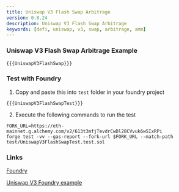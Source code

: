 ```yaml
---
title: Uniswap V3 Flash Swap Arbitrage
version: 0.8.24
description: Uniswap V3 Flash Swap Arbitrage
keywords: [defi, uniswap, v3, swap, arbitrage, amm]
---
```


### Uniswap V3 Flash Swap Arbitrage Example

```solidity
{{{UniswapV3FlashSwap}}}
```

### Test with Foundry

1. Copy and paste this into `test` folder in your foundry project

```solidity
{{{UniswapV3FlashSwapTest}}}
```

2. Execute the following commands to run the test

```shell
FORK_URL=https://eth-mainnet.g.alchemy.com/v2/613t3mfjTevdrCwDl28CVvuk6wSIxRPi
forge test -vv --gas-report --fork-url $FORK_URL --match-path test/UniswapV3FlashSwapTest.test.sol
```

### Links

<a href="https://github.com/foundry-rs/foundry" target="__blank">Foundry</a>

<a href="https://github.com/t4sk/defi-notes" target="__blank">Uniswap V3 Foundry example</a>
